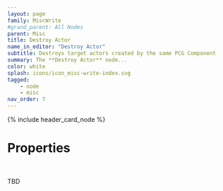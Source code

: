 ```yaml
---
layout: page
family: MiscWrite
#grand_parent: All Nodes
parent: Misc
title: Destroy Actor
name_in_editor: "Destroy Actor"
subtitle: Destroys target actors created by the same PCG Component
summary: The **Destroy Actor** node...
color: white
splash: icons/icon_misc-write-index.svg
tagged: 
    - node
    - misc
nav_order: 7
---
```


{% include header_card_node %}

# Properties
<br>

TBD